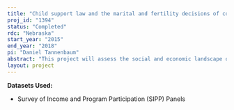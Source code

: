 ```yaml
---
title: "Child support law and the marital and fertility decisions of couples"
proj_id: "1394"
status: "Completed"
rdc: "Nebraska"
start_year: "2015"
end_year: "2018"
pi: "Daniel Tannenbaum"
abstract: "This project will assess the social and economic landscape of single-parent households and their relationship with the non-resident parent, a subject of great importance given the large fraction of children born into out-of-wedlock households. The project also proposes to analyze the quality of marriage and fertility data contained in the Census Bureau's internal-use Survey of Income and Program Participation (SIPP). Specifically, the researcher will analyze the quality of aggregate marriage and fertility statistics in SIPP as compared to those based on natality data from birth certificates published in the National Vital Statistics System; study the reliability of identifying “shotgun” marriages in the public-use SIPP, without knowledge of the month of marriage or the month of birth as is available in the internal-use SIPP; analyze the aggregate social and economic behavior of non-resident fathers, including their labor force participation, and their time and child support expenditures on their children; and analyze the aggregated reports by mothers of child support receipt compared to aggregated reports by fathers of child support expenditures. "
layout: project
---
```


**Datasets Used:**

  - Survey of Income and Program Participation (SIPP) Panels 

